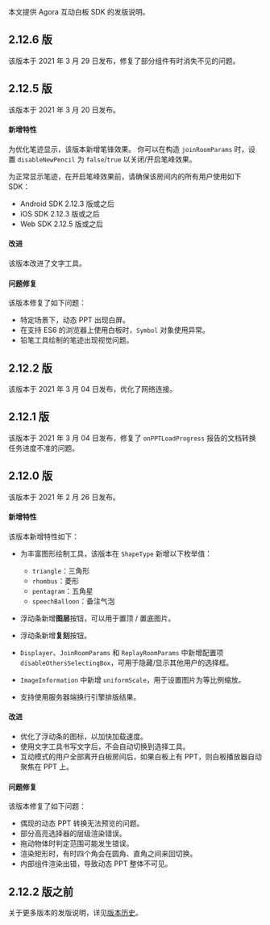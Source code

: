 本文提供 Agora 互动白板 SDK 的发版说明。

## 2.12.6 版

该版本于 2021 年 3 月 29 日发布，修复了部分组件有时消失不见的问题。

## 2.12.5 版

该版本于 2021 年 3 月 20 日发布。

#### 新增特性

为优化笔迹显示，该版本新增笔锋效果。 你可以在构造 `joinRoomParams` 时，设置 `disableNewPencil` 为 `false`/`true` 以关闭/开启笔峰效果。

<div class="alert note">为正常显示笔迹，在开启笔峰效果前，请确保该房间内的所有用户使用如下 SDK：

- Android SDK 2.12.3 版或之后
- iOS SDK 2.12.3 版或之后
- Web SDK 2.12.5 版或之后</div>

#### 改进
该版本改进了文字工具。

#### 问题修复

该版本修复了如下问题：

- 特定场景下，动态 PPT 出现白屏。
- 在支持 ES6 的浏览器上使用白板时，`Symbol` 对象使用异常。
- 铅笔工具绘制的笔迹出现视觉问题。

## 2.12.2 版

该版本于 2021 年 3 月 04 日发布，优化了网络连接。

## 2.12.1 版

该版本于 2021 年 3 月 04 日发布，修复了 `onPPTLoadProgress` 报告的文档转换任务进度不准的问题。

## 2.12.0 版

该版本于 2021 年 2 月 26 日发布。

#### 新增特性

该版本新增特性如下：

- 为丰富图形绘制工具，该版本在 `ShapeType` 新增以下枚举值：
   - `triangle`：三角形
   - `rhombus`：菱形
   - `pentagram`：五角星
   - `speechBalloon`：备注气泡

- 浮动条新增**图层**按钮，可以用于置顶 / 置底图片。
- 浮动条新增**复刻**按钮。
- `Displayer`、`JoinRoomParams` 和 `ReplayRoomParams` 中新增配置项 `disableOthersSelectingBox`，可用于隐藏/显示其他用户的选择框。
- `ImageInformation` 中新增 `uniformScale`，用于设置图片为等比例缩放。
- 支持使用服务器端换行引擎排版结果。

#### 改进
- 优化了浮动条的图标，以加快加载速度。
- 使用文字工具书写文字后，不会自动切换到选择工具。
- 互动模式的用户全部离开白板房间后，如果白板上有 PPT，则白板播放器自动聚焦在 PPT 上。

#### 问题修复
该版本修复了如下问题：

- 偶现的动态 PPT 转换无法预览的问题。
- 部分高亮选择器的层级渲染错误。
- 拖动物体时判定范围可能发生错误。
- 渲染矩形时，有时四个角会在圆角、直角之间来回切换。
- 内部组件渲染出错，导致动态 PPT 整体不可见。

## 2.12.2 版之前
关于更多版本的发版说明，详见[版本历史](https://developer.netless.link/javascript-zh/home/js-changelog)。